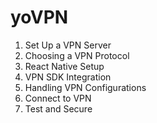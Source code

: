 # yoVPN

1. Set Up a VPN Server
2. Choosing a VPN Protocol
3. React Native Setup
4. VPN SDK Integration
5. Handling VPN Configurations
6. Connect to VPN
7. Test and Secure
